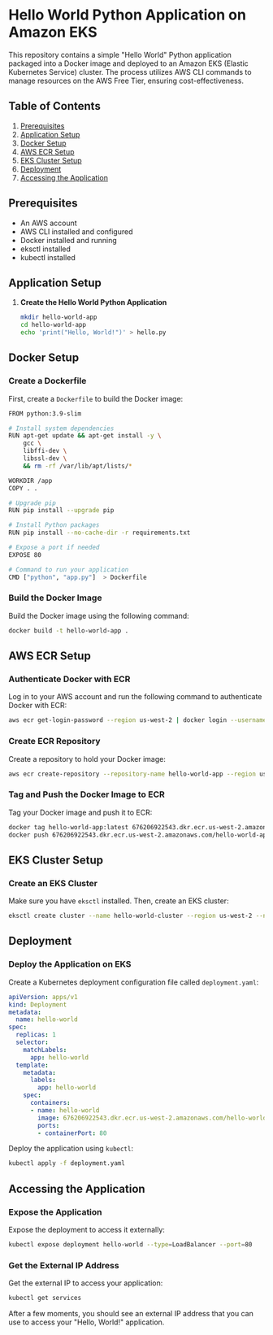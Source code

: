 # Hello World Python Application on Amazon EKS

This repository contains a simple "Hello World" Python application packaged into a Docker image and deployed to an Amazon EKS (Elastic Kubernetes Service) cluster. The process utilizes AWS CLI commands to manage resources on the AWS Free Tier, ensuring cost-effectiveness.

## Table of Contents

1. [Prerequisites](#prerequisites)
2. [Application Setup](#application-setup)
3. [Docker Setup](#docker-setup)
4. [AWS ECR Setup](#aws-ecr-setup)
5. [EKS Cluster Setup](#eks-cluster-setup)
6. [Deployment](#deployment)
7. [Accessing the Application](#accessing-the-application)

## Prerequisites

- An AWS account
- AWS CLI installed and configured
- Docker installed and running
- eksctl installed
- kubectl installed

## Application Setup

1. **Create the Hello World Python Application**

   ```bash
   mkdir hello-world-app
   cd hello-world-app
   echo 'print("Hello, World!")' > hello.py

## Docker Setup

### Create a Dockerfile

First, create a `Dockerfile` to build the Docker image:

```bash
FROM python:3.9-slim

# Install system dependencies
RUN apt-get update && apt-get install -y \
    gcc \
    libffi-dev \
    libssl-dev \
    && rm -rf /var/lib/apt/lists/*

WORKDIR /app
COPY . .

# Upgrade pip
RUN pip install --upgrade pip

# Install Python packages
RUN pip install --no-cache-dir -r requirements.txt

# Expose a port if needed
EXPOSE 80

# Command to run your application
CMD ["python", "app.py"]  > Dockerfile
```

### Build the Docker Image

Build the Docker image using the following command:

```bash
docker build -t hello-world-app .
```

## AWS ECR Setup

### Authenticate Docker with ECR

Log in to your AWS account and run the following command to authenticate Docker with ECR:

```bash
aws ecr get-login-password --region us-west-2 | docker login --username AWS --password-stdin 676206922543.dkr.ecr.us-west-2.amazonaws.com
```

### Create ECR Repository

Create a repository to hold your Docker image:

```bash
aws ecr create-repository --repository-name hello-world-app --region us-west-2
```

### Tag and Push the Docker Image to ECR

Tag your Docker image and push it to ECR:

```bash
docker tag hello-world-app:latest 676206922543.dkr.ecr.us-west-2.amazonaws.com/hello-world-app:latest
docker push 676206922543.dkr.ecr.us-west-2.amazonaws.com/hello-world-app:latest
```

## EKS Cluster Setup

### Create an EKS Cluster

Make sure you have `eksctl` installed. Then, create an EKS cluster:

```bash
eksctl create cluster --name hello-world-cluster --region us-west-2 --nodes 2 --node-type t2.micro --managed
```

## Deployment

### Deploy the Application on EKS

Create a Kubernetes deployment configuration file called `deployment.yaml`:

```yaml
apiVersion: apps/v1
kind: Deployment
metadata:
  name: hello-world
spec:
  replicas: 1
  selector:
    matchLabels:
      app: hello-world
  template:
    metadata:
      labels:
        app: hello-world
    spec:
      containers:
      - name: hello-world
        image: 676206922543.dkr.ecr.us-west-2.amazonaws.com/hello-world-app:latest
        ports:
        - containerPort: 80
```

Deploy the application using `kubectl`:

```bash
kubectl apply -f deployment.yaml
```

## Accessing the Application

### Expose the Application

Expose the deployment to access it externally:

```bash
kubectl expose deployment hello-world --type=LoadBalancer --port=80
```

### Get the External IP Address

Get the external IP to access your application:

```bash
kubectl get services
```

After a few moments, you should see an external IP address that you can use to access your "Hello, World!" application.
